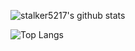 ![stalker5217's github stats](https://github-readme-stats.vercel.app/api?username=stalker5217&count_private=true&show_icons=true&theme=dark)

![Top Langs](https://github-readme-stats.vercel.app/api/top-langs/?username=stalker5217)
